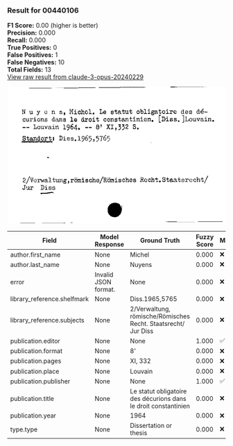 ### Result for 00440106
**F1 Score:** 0.00 (higher is better)<br>**Precision:** 0.000<br>**Recall:** 0.000<br>**True Positives:** 0<br>**False Positives:** 1<br>**False Negatives:** 10<br>**Total Fields:** 13<br>[View raw result from claude-3-opus-20240229](https://github.com/RISE-UNIBAS/humanities_data_benchmark/blob/main/results/2025-09-02/T0145/request_T0145_00440106.json)

<img src="https://github.com/RISE-UNIBAS/humanities_data_benchmark/blob/main/benchmarks/zettelkatalog/images/00440106.jpg?raw=true" alt="00440106" width="600px">

| Field | Model Response | Ground Truth | Fuzzy Score | Match |
|-------|----------------|--------------|-------------|-------|
| author.first_name | None | Michel | 0.000 | ❌ |
| author.last_name | None | Nuyens | 0.000 | ❌ |
| error | Invalid JSON format. | None | 0.000 | ❌ |
| library_reference.shelfmark | None | Diss.1965,5765 | 0.000 | ❌ |
| library_reference.subjects | None | 2/Verwaltung, römische/Römisches Recht. Staatsrecht/ Jur Diss | 0.000 | ❌ |
| publication.editor | None | None | 1.000 | ✅ |
| publication.format | None | 8' | 0.000 | ❌ |
| publication.pages | None | XI, 332  | 0.000 | ❌ |
| publication.place | None | Louvain | 0.000 | ❌ |
| publication.publisher | None | None | 1.000 | ✅ |
| publication.title | None | Le statut obligatoire des décurions dans le droit constantinien | 0.000 | ❌ |
| publication.year | None | 1964 | 0.000 | ❌ |
| type.type | None | Dissertation or thesis | 0.000 | ❌ |
